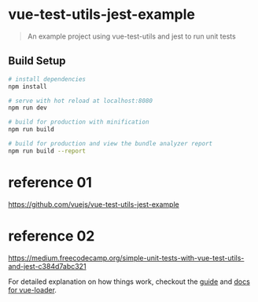 # vue-test-utils-jest-example

> An example project using vue-test-utils and jest to run unit tests

## Build Setup

``` bash
# install dependencies
npm install

# serve with hot reload at localhost:8080
npm run dev

# build for production with minification
npm run build

# build for production and view the bundle analyzer report
npm run build --report
```

# reference 01
https://github.com/vuejs/vue-test-utils-jest-example

# reference 02
https://medium.freecodecamp.org/simple-unit-tests-with-vue-test-utils-and-jest-c384d7abc321

For detailed explanation on how things work, checkout the [guide](http://vuejs-templates.github.io/webpack/) and [docs for vue-loader](http://vuejs.github.io/vue-loader).
